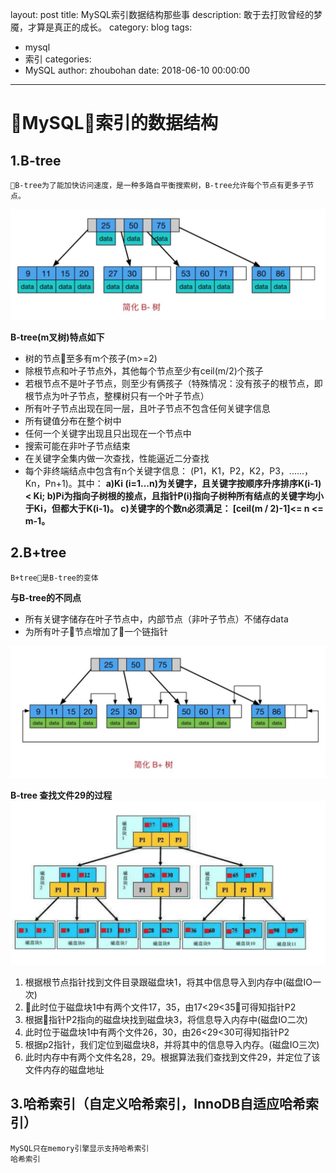 layout: post
title: MySQL索引数据结构那些事
description: 敢于去打败曾经的梦魇，才算是真正的成长。
category: blog
tags:
  - mysql
  - 索引
categories:
  - MySQL
author: zhoubohan
date: 2018-06-10 00:00:00
---

# MySQL索引的数据结构

## 1.B-tree

    B-tree为了能加快访问速度，是一种多路自平衡搜索树，B-tree允许每个节点有更多子节点。

![mysql_index-1](/images/mysql_index/mysql_index-1.png)

<b>B-tree(m叉树)特点如下</b>
* 树的节点至多有m个孩子(m>=2)
* 除根节点和叶子节点外，其他每个节点至少有ceil(m/2)个孩子
* 若根节点不是叶子节点，则至少有俩孩子（特殊情况：没有孩子的根节点，即根节点为叶子节点，整棵树只有一个叶子节点）
* 所有叶子节点出现在同一层，且叶子节点不包含任何关键字信息
* 所有键值分布在整个树中
* 任何一个关键字出现且只出现在一个节点中
* 搜索可能在非叶子节点结束
* 在关键字全集内做一次查找，性能逼近二分查找
* 每个非终端结点中包含有n个关键字信息： (P1，K1，P2，K2，P3，......，Kn，Pn+1)。其中：
       <b>a)Ki (i=1...n)为关键字，且关键字按顺序升序排序K(i-1)< Ki; 
       b)Pi为指向子树根的接点，且指针P(i)指向子树种所有结点的关键字均小于Ki，但都大于K(i-1)。 
       c)关键字的个数n必须满足： [ceil(m / 2)-1]<= n <= m-1。</b>
## 2.B+tree

    B+tree是B-tree的变体

<b>与B-tree的不同点</b>
* 所有关键字储存在叶子节点中，内部节点（非叶子节点）不储存data
* 为所有叶子节点增加了一个链指针

![mysql_index-2](/images/mysql_index/mysql_index-2.png)

<b>B-tree 查找文件29的过程</b>
![mysql_index-3](/images/mysql_index/mysql_index-3.png)

1. 根据根节点指针找到文件目录跟磁盘块1，将其中信息导入到内存中(磁盘IO一次)
2. 此时位于磁盘块1中有两个文件17，35，由17<29<35可得知指针P2
3. 根据指针P2指向的磁盘块找到磁盘块3，将信息导入内存中(磁盘IO二次)
4. 此时位于磁盘块1中有两个文件26，30，由26<29<30可得知指针P2
5. 根据p2指针，我们定位到磁盘块8，并将其中的信息导入内存。(磁盘IO三次)
6. 此时内存中有两个文件名28，29。根据算法我们查找到文件29，并定位了该文件内存的磁盘地址


## 3.哈希索引（自定义哈希索引，InnoDB自适应哈希索引）

    MySQL只在memory引擎显示支持哈希索引
    哈希索引
